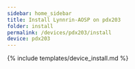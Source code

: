 ```yaml
---
sidebar: home_sidebar
title: Install Lynnrin-AOSP on pdx203
folder: install
permalink: /devices/pdx203/install
device: pdx203
---
```

{% include templates/device_install.md %}
